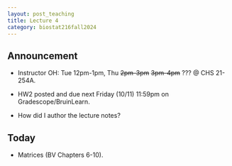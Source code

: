 ```yaml
---
layout: post_teaching
title: Lecture 4
category: biostat216fall2024
---
```


## Announcement

* Instructor OH: Tue 12pm-1pm, Thu ~~2pm-3pm~~ ~~3pm-4pm~~ ??? @ CHS 21-254A.

* HW2 posted and due next Friday (10/11) 11:59pm on Gradescope/BruinLearn.

* How did I author the lecture notes?

## Today

* Matrices (BV Chapters 6-10).

